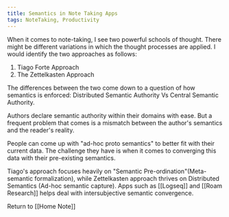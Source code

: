 ```yaml
---
title: Semantics in Note Taking Apps
tags: NoteTaking, Productivity 
---
```


When it comes to note-taking, I see two powerful schools of thought. There might be different variations in which the thought processes are applied. I would identify the two approaches as follows:
1. Tiago Forte Approach
2. The Zettelkasten Approach

The differences between the two come down to a question of how semantics is enforced: Distributed Semantic Authority Vs Central Semantic Authority.

Authors declare semantic authority within their domains with ease. But a frequent problem that comes is a mismatch between the author's semantics and the reader's reality.

People can come up with "ad-hoc proto semantics" to better fit with their current data. The challenge they have is when it comes to converging this data with their pre-existing semantics.

Tiago's approach focuses heavily on "Semantic Pre-ordination"(Meta-semantic formalization), while Zettelkasten approach thrives on Distributed Semantics (Ad-hoc semantic capture).
Apps such as [[Logseq]] and [[Roam Research]] helps deal with intersubjective semantic convergence.



























Return to [[Home Note]]
